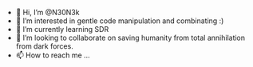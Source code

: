 - 👋 Hi, I’m @N30N3k
- 👀 I’m interested in gentle code manipulation and combinating  :)
- 🌱 I’m currently learning SDR
- 💞️ I’m looking to collaborate on saving humanity from total annihilation from dark forces.
- 📫 How to reach me ...

<!---
N30N3k/N30N3k is a ✨ special ✨ repository because its `README.md` (this file) appears on your GitHub profile.
You can click the Preview link to take a look at your changes.
--->
